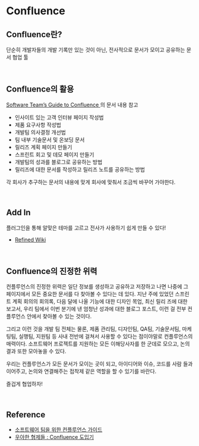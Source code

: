 # Confluence

## Confluence란?

단순히 개발자들의 개발 기록만 있는 것이 아닌, 전사적으로 문서가 모이고 공유하는 문서 협업 툴



<br/>

## Confluence의 활용

[Software Team’s Guide to Confluence ](http://blogs.atlassian.com/2015/11/confluence-software-teams-ebook/)의 문서 내용 참고

* 인사이트 있는 고객 인터뷰 페이지 작성법
* 제품 요구사항 작성법 
* 개발팀 의사결정 개선법 
* 팀 내부 기술문서 및 온보딩 문서 
* 릴리즈 계획 페이지 만들기 
* 스프린트 회고 및 데모 페이지 만들기 
* 개발팀의 성과를 블로그로 공유하는 방법
* 릴리즈에 대한 문서를 작성하고 릴리즈 노트를 공유하는 방법

각 회사가 추구하는 문서의 내용에 맞게 회사에 맞춰서 조금씩 바꾸어 가야한다.



<br/>

## Add In

플러그인을 통해 알맞은 테마를 고르고 전사가 사용하기 쉽게 만들 수 있다!

* [Refined Wiki](https://www.refinedwiki.com/)




<br/>

## Confluence의 진정한 위력

컨플루언스의 진정한 위력은 일단 정보를 생성하고 공유하고 저장하고 나면 나중에
그 페이지에서 모든 중요한 문서를 다 찾아볼 수 있다는 데 있다. 지난 주에 있었던
스프린트 계획 회의의 회의록, 다음 달에 나올 기능에 대한 디자인 목업, 최신 릴리
즈에 대한 보고서, 우리 팀에서 이번 분기에 낸 엄청난 성과에 대한 블로그 포스트,
이런 걸 전부 컨플루언스 안에서 찾아볼 수 있는 것이다.

그리고 이런 것을 개발 팀 전체는 물론, 제품 관리팀, 디자인팀, QA팀, 기술문서팀, 마케팅팀, 실행팀, 지원팀 등 사내 전반에 걸쳐서 사용할 수 있다는 점이야말로 컨플루언스의 매력이다. 소프트웨어 프로젝트를 지원하는 모든 이해당사자를 한 군데로 모으고, 논의 결과 또한 모아놓을 수 있다.

우리는 컨플루언스가 모든 문서가 모이는 곳이 되고, 아이디어와 이슈, 코드를 사람
들과 이어주고, 논의와 연결해주는 접착제 같은 역할을 할 수 있기를 바란다.

즐겁게 협업하자!



<br/>

## Reference
* [소프트웨어 팀을 위한 컨플루언스 가이드](http://woowabros.github.io/files/2016-09-13/Software_Teams_Guide_to_Confluence_KOR.pdf)
* [우아한 형제들 : Confluence 도입기](http://woowabros.github.io/woowabros/2016/06/30/woowabros_cto.html)
